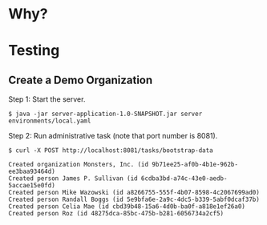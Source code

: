 # Why?

# Testing

## Create a Demo Organization

Step 1: Start the server.

    $ java -jar server-application-1.0-SNAPSHOT.jar server environments/local.yaml

Step 2: Run administrative task (note that port number is 8081).

    $ curl -X POST http://localhost:8081/tasks/bootstrap-data
    
    Created organization Monsters, Inc. (id 9b71ee25-af0b-4b1e-962b-ee3baa93464d)
    Created person James P. Sullivan (id 6cdba3bd-a74c-43e0-aedb-5accae15e0fd)
    Created person Mike Wazowski (id a8266755-555f-4b07-8598-4c2067699ad0)
    Created person Randall Boggs (id 5e9bfa6e-2a9c-4dc5-b339-5abf0dcaf37b)
    Created person Celia Mae (id cbd39b48-15a6-4d0b-ba0f-a818e1ef26a0)
    Created person Roz (id 48275dca-85bc-475b-b281-6056734a2cf5)
